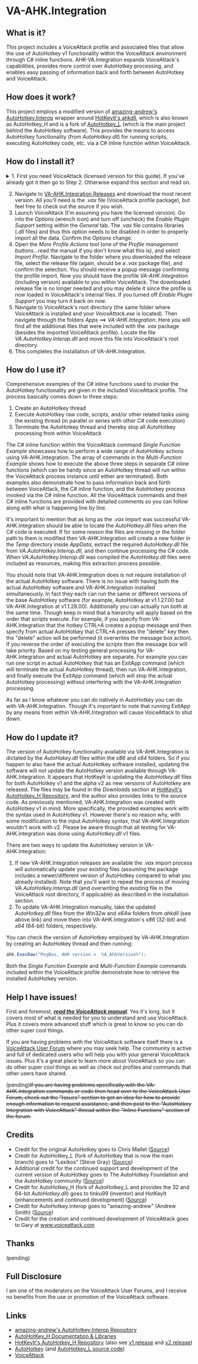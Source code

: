 # VA-AHK.Integration

## What is it?
This project includes a VoiceAttack profile and associated files that allow the use of AutoHotkey v1 functionality within the VoiceAttack environment through C# inline functions. AHK-VA.Integration expands VoiceAttack's capabilities, provides more control over AutoHotkey processing, and enables easy passing of information back and forth between AutoHotkey and VoiceAttack.

## How does it work?
This project employs a modified version of [amazing-andrew's AutoHotkey.Interop](https://github.com/amazing-andrew/AutoHotkey.Interop) wrapper around [HotKeyIt's ahkdll](https://github.com/HotKeyIt/ahkdll), which is also known as AutoHotkey_H and is a fork of [AutoHotkey_L](https://github.com/Lexikos/AutoHotkey_L) (which is the main project behind the AutoHotkey software). This provides the means to access AutoHotkey functionality (from *AutoHotkey.dll*) for running scripts, executing AutoHotkey code, etc. via a C# inline function within VoiceAttack. 

## How do I install it?
  <details>
    <summary>1. First you need VoiceAttack (licensed version for this guide). If you've already got it then go to Step 2. Otherwise expand this section and read on.</summary><p>
  
1. According to www.voiceattack.com "VoiceAttack works with Windows 10 all the way back to Vista." So you've got to have one of those versions of Windows to even use VoiceAttack. Note though that I've only tested VA-AHK.Integration in Windows 7 and Windows 10.
2. VA-AHK.Integration will work with VoiceAttack v1.6.9 and later. There are currently two versions of the VoiceAttack software available: a purchasable full version and a free limited trial version (the trial version of VoiceAttack "gives you one profile with up to twenty commands"). You will need the licensed version of VoiceAttack to import the *VA-AHK.Integration.vax* package file. The VoiceAttack software may be obtained at www.voiceattack.com (free trial and fully licensed versions) or through [Steam](http://store.steampowered.com/app/583010/VoiceAttack/) (licensed version only). I believe it would be possible to manually recreate the commands contained within the VA-AHK.Integration for use with the trial version, however I will not be covering that. In my opinion the low cost for the VoiceAttack license is totally worth it.
3. If you're unfamiliar with VoiceAttack this is a great time to check out the [VoiceAttack manual](http://voiceattack.com/VoiceAttackHelp.pdf) to acquaint yourself with the application. 
4. I'm going to assume you've already handled other VoiceAttack-related setup steps like training the voice profile, configuring your settings, etc. If you have not already done so then go read the manual so you can learn how to properly set up VoiceAttack. 
</p></details>

2. Navigate to [VA-AHK.Integration Releases](https://github.com/Exergist/VA-AHK.Integration/releases) and download the most recent version. All you'll need is the *.vax* file (VoiceAttack profile package), but feel free to check out the source if you wish.
3. Launch VoiceAttack (I'm assuming you have the licensed version). Go into the *Options* (wrench icon) and turn off (uncheck) the *Enable Plugin Support* setting within the *General* tab. The *.vax* file contains libraries (*.dll* files) and thus this option needs to be disabled in order to properly import all the data. Confirm the *Options* change. 
4. Open the *More Profile Actions* tool (one of the *Profile management buttons*...read the manual if you don't know what this is), and select *Import Profile*. Navigate to the folder where you downloaded the release file, select the release file (again, should be a *.vax* package file), and confirm the selection. You should receive a popup message confirming the profile import. Now you should have the profile *VA-AHK.Integration* (including version) available to you within VoiceAttack. The downloaded release file is no longer needed and you may delete it since the profile is now loaded in VoiceAttack's internal files. If you turned off *Enable Plugin Support* you may turn it back on now.
5. Navigate to VoiceAttack's root directory (the same folder where VoiceAttack is installed and your *VoiceAttack.exe* is located). Then navigate through the folders *Apps* ==> *VA-AHK.Integration*. Here you will find all the additional files that were included with the *.vax* package (besides the imported VoiceAttack profile). Locate the file *VA.AutoHotkey.Interop.dll* and move this file into VoiceAttack's root directory.
6. This completes the installation of VA-AHK.Integration. 

## How do I use it?
Comprehensive examples of the C# inline functions used to invoke the AutoHotkey functionality are given in the included VoiceAttack profile. The process basically comes down to three steps:
  1. Create an AutoHotkey thread
  2. Execute AutoHotkey raw code, scripts, and/or other related tasks using the existing thread (in parallel or series with other C# code execution)
  3. Terminate the AutoHotkey thread and thereby stop all AutoHotkey processing from within VoiceAttack
  
The C# inline function within the VoiceAttack command *Single Function Example* showcases how to perform a wide range of AutoHotkey actions using VA-AHK.Integration. The array of commands in the *Multi-Function Example* shows how to execute the above three steps in separate C# inline functions (which can be handy since an AutoHotkey thread will run within the VoiceAttack process instance until either are terminated). Both examples also demonstrate how to pass information back and forth between VoiceAttack, the C# inline function, and the AutoHotkey process invoked via the C# inline function. All the VoiceAttack commands and their C# inline functions are provided with detailed comments so you can follow along with what is happening line by line. 

It's important to mention that as long as the *.vax* import was successful VA-AHK.Integration should be able to locate the *AutoHotkey.dll* files when the C# code is executed. If for some reason the files are missing or the folder path to them is modified then VA-AHK.Integration will create a new folder in the *Temp* directory inside *AppData*, extract the required *AutoHotkey.dll* file from *VA.AutoHotkey.Interop.dll*, and then continue processing the C# code. When *VA.AutoHotkey.Interop.dll* was compiled the *AutoHotkey.dll* files were included as resources, making this extraction process possible. 

You should note that VA-AHK.Integration does is not require installation of the actual AutoHotkey software. There is no issue with having both the actual AutoHotkey software and VA-AHK.Integration installed simultaneously. In fact they each can run the same or different versions of the base AutoHotkey software (for example, AutoHotkey at v1.1.27.00 but VA-AHK.Integration at v1.1.28.00). Additionally you can actually run both at the same time. Though keep in mind that a hierarchy will apply based on the order that scripts execute. For example, if you specify from VA-AHK.Integration that the hotkey CTRL+A creates a popup message and then specify from actual AutoHotkey that CTRL+A presses the "delete" key then the "delete" action will be performed (it overwrites the message box action). If you reverse the order of executing the scripts then the message box will take priority. Based on my testing general processing for VA-AHK.Integration and actual AutoHotkey are separate. For example you can run one script in actual AutoHotkey that has an ExitApp command (which will terminate the actual AutoHotkey thread), then run VA-AHK.Integration, and finally execute the ExitApp command (which will stop the actual AutoHotkey processing) without interfering with the VA-AHK.Integration processing. 

As far as I know whatever you can do natively in AutoHotkey you can do with VA-AHK.Integration. Though it's important to note that running ExitApp by any means from within VA-AHK.Integration will cause VoiceAttack to shut down.

## How do I update it?
The version of AutoHotkey functionality available via VA-AHK.Integration is dictated by the *AutoHokey.dll* files within the *x86* and *x64* folders. So if you happen to also have the actual AutoHotkey software installed, updating the software will not update the AutoHotkey version available through VA-AHK.Integration. It appears that HotKeyIt is updating the *AutoHotkey.dll* files for both AutoHotkey v1 and the alpha v2 as new versions of AutoHotkey are released. The files may be found in the *Downloads* section at [HotKeyIt's AutoHotkey\_H Repository](https://hotkeyit.github.io/v2/), and the author also provides links to the source code. As previously mentioned, VA-AHK.Integration was created with AutoHotkey v1 in mind. More specifically, the provided examples work with the syntax used in AutoHotkey v1. However there's no reason why, with some modification to the input AutoHotkey syntax, that VA-AHK.Integration wouldn't work with v2. Please be aware though that all testing for VA-AHK.Integration was done using *AutoHotkey.dll* v1 files. 

There are two ways to update the AutoHotkey version in VA-AHK.Integration:
  1. If new VA-AHK.Integration releases are available the *.vax* import process will automatically update your existing files (assuming the package includes a newer/different version of AutoHotkey compared to what you already installed). Note that you'll want to repeat the process of moving *VA.AutoHotkey.Interop.dll* (and overwriting the existing file in the VoiceAttack root directory, if applicable) as described in the installation section. 
  2. To update VA-AHK.Integration manually, take the updated *AutoHotkey.dll* files from the *Win32w* and *x64w* folders from *ahkdll* (see above link) and move them into VA-AHK.Integration's *x86* (32-bit) and *x64* (64-bit) folders, respectively. 

You can check the version of AutoHotkey employed by VA-AHK.Integration by creating an AutoHotkey thread and then running:
```C# 
ahk.ExecRaw("MsgBox, AHK version =  %A_AhkVersion%");
```
Both the *Single Function Example* and *Multi-Function Example* commands included within the VoiceAttack profile demonstrate how to retrieve the installed AutoHotkey version. 

## Help I have issues!
First and foremost, **_[read the VoiceAttack manual](http://voiceattack.com/VoiceAttackHelp.pdf)_**. Yes it's long, but it covers most of what is needed for you to understand and use VoiceAttack. Plus it covers more advanced stuff which is great to know so you can do other super cool things. 

If you are having problems with the VoiceAttack software itself there is a [VoiceAttack User Forum](http://voiceattack.com/SMF/index.php) where you may seek help. The community is active and full of dedicated users who will help you with your general VoiceAttack issues. Plus it's a great place to learn more about VoiceAttack so you can do other super cool things as well as check out profiles and commands that other users have shared. 

(pending)~~If you are having problems specifically with the VA-AHK.Integration commands or code then head over to the VoiceAttack User Forum, check out the "Issues" section to get an idea for how to provide enough information to request assistance, and then post to the "AutoHotkey Integration with VoiceAttack" thread within the "Inline Functions" section of the forum.~~

## Credits
 - Credit for the original AutoHotkey goes to Chris Mallet ([Source](https://autohotkey.com/foundation/history.html))
 - Credit for AutoHotkey_L (fork of AutoHotkey that is now the main branch) goes to "Lexikos" (Steve Gray) ([Source](https://github.com/Lexikos/AutoHotkey_L))
 - Additional credit for the continued support and development of the current version of AutoHotkey goes to The AutoHotkey Foundation and the AutoHotkey community ([Source](https://autohotkey.com/foundation/))
 - Credit for AutoHotkey_H (fork of AutoHotkey_L and provides the 32 and 64-bit *AutoHotkey.dll*) goes to tinku99 (inventor) and HotKeyIt (enhancements and continued development) ([Source](https://github.com/HotKeyIt/ahkdll))
 - Credit for AutoHotkey.Interop goes to "amazing-andrew" (Andrew Smith) ([Source](https://github.com/amazing-andrew/AutoHotkey.Interop))
 - Credit for the creation and continued development of VoiceAttack goes to Gary at www.voiceattack.com
 
 ## Thanks
 (pending)

## Full Disclosure
I am one of the moderators on the VoiceAttack User Forums, and I receive no benefits from the use or promotion of the VoiceAttack software. 

## Links
 - [amazing-andrew's AutoHotkey.Interop Repository](https://github.com/amazing-andrew/AutoHotkey.Interop)
 - [AutoHotKey\_H Documentation & Libraries](http://hotkeyit.github.io/v2/)
 - [HotKeyIt's AutoHotkey\_H Repository](https://github.com/HotKeyIt/ahkdll) (also see [v1 release](https://github.com/HotKeyIt/ahkdll-v1-release) and [v2 release](https://github.com/HotKeyIt/ahkdll-v2-release))
 - [AutoHotkey](https://autohotkey.com/) (and [AutoHotkey_L source code](https://github.com/Lexikos/AutoHotkey_L))
 - [VoiceAttack](http://voiceattack.com/)
